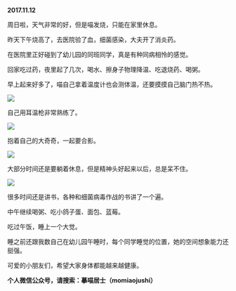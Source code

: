 
          
            
**2017.11.12**

周日啦，天气非常的好，但是喵发烧，只能在家里休息。

昨天下午烧高了，去医院验了血，细菌感染，大夫开了消炎药。

在医院里正好碰到了幼儿园的同班同学，真是有种同病相怜的感觉。

回家吃过药，夜里起了几次，喝水、擦身子物理降温、吃退烧药、喝粥。

早上起来好多了，喵自己拿着温度计也会测体温，还要摸摸自己脑门热不热。




![](//upload-images.jianshu.io/upload_images/51001-d8f83f3d0b66d8c2.JPG)




自己用耳温枪非常熟练了。




![](//upload-images.jianshu.io/upload_images/51001-70ab6f2cc9bc0c27.JPG)




抱着自己的大奇奇，一起要合影。




![](//upload-images.jianshu.io/upload_images/51001-94a0450dff7ced4a.JPG)




大部分时间还是要躺着休息，但是精神头好起来以后，总是呆不住。




![](//upload-images.jianshu.io/upload_images/51001-cb6d22f78468245b.JPG)




很多时间还是讲书，各种和细菌病毒作战的书讲了一个遍。

中午继续喝粥、吃小鸽子蛋、面包、蓝莓。

吃过午饭，睡上一个大觉。

睡之前还跟我数自己在幼儿园午睡时，每个同学睡觉的位置，她的空间想象能力还挺强。

可爱的小朋友们，希望大家身体都能越来越健康。


**个人微信公众号，请搜索：摹喵居士（momiaojushi）**

          
        